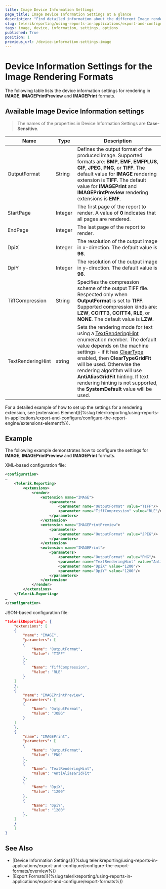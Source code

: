 ```yaml
---
title: Image Device Information Settings
page_title: Image Device Information Settings at a glance
description: "Find detailed information about the different Image rendering settings available, and understand their XML-based and JSON-based configuration file formats."
slug: telerikreporting/using-reports-in-applications/export-and-configure/configure-the-export-formats/image-device-information-settings
tags: image, device, information, settings, options
published: True
position: 1
previous_url: /device-information-settings-image
---
```


<style>
table th:first-of-type {
	width: 15%;
}
table th:nth-of-type(2) {
	width: 10%;
}
table th:nth-of-type(3) {
	width: 75%;
}
</style>

# Device Information Settings for the Image Rendering Formats

The following table lists the device information settings for rendering in __IMAGE__, __IMAGEPrintPreview__ and __IMAGEPrint__ formats.

## Available Image Device Information settings

> The names of the properties in Device Information Settings are __Case-Sensitive__.

|__Name__|__Type__|__Description__|
| ------ | ------ | ------ |
|OutputFormat|String|Defines the output format of the produced image. Supported formats are: __BMP__, __EMF__, __EMFPLUS__, __GIF__, __JPEG__, __PNG__, or __TIFF__. The default value for __IMAGE__ rendering extension is __TIFF__. The default value for __IMAGEPrint__ and __IMAGEPrintPreview__ rendering extensions is __EMF__.|
|StartPage|Integer|The first page of the report to render. A value of __0__ indicates that all pages are rendered.|
|EndPage|Integer|The last page of the report to render.|
|DpiX|Integer|The resolution of the output image in x-direction. The default value is __96__.|
|DpiY|Integer|The resolution of the output image in y-direction. The default value is __96__.|
|TiffCompression|String|Specifies the compression scheme of the output TIFF file. Respected only when __OutputFormat__ is set to __TIFF__. Supported compression kinds are: __LZW__, __CCITT3__, __CCITT4__, __RLE__, or __NONE__. The default value is __LZW__.|
|TextRenderingHint|string|Sets the rendering mode for text using a [TextRenderingHint](https://msdn.microsoft.com/en-us/library/ssazt6bs(v=vs.110).aspx) enumeration member. The default value depends on the machine settings - if it has [ClearType](https://www.microsoft.com/en-us/Typography/ClearTypeInfo.aspx) enabled, then __ClearTypeGridFit__ will be used. Otherwise the rendering algorithm will use __AntiAliasGridFit__ hinting. If text rendering hinting is not supported, the __SystemDefault__ value will be used.|

For a detailed example of how to set up the settings for a rendering extension, see [extensions Element]({%slug telerikreporting/using-reports-in-applications/export-and-configure/configure-the-report-engine/extensions-element%}). 

## Example

The following example demonstrates how to configure the settings for __IMAGE__, __IMAGEPrintPreview__ and __IMAGEPrint__ formats.

XML-based configuration file:

````XML
<configuration>
…
	<Telerik.Reporting>
		<extensions>
			<render>
				<extension name="IMAGE">
					<parameters>
						<parameter name="OutputFormat" value="TIFF"/>
						<parameter name="TiffCompression" value="RLE"/>
					</parameters>
				</extension>
				<extension name="IMAGEPrintPreview">
					<parameters>
						<parameter name="OutputFormat" value="JPEG"/>
					</parameters>
				</extension>
				<extension name="IMAGEPrint">
					<parameters>
						<parameter name="OutputFormat" value="PNG"/>
						<parameter name="TextRenderingHint" value="AntiAliasGridFit"/>
						<parameter name="DpiX" value="1200"/>
						<parameter name="DpiY" value="1200"/>
					</parameters>
				</extension>
			</render>
		</extensions>
	</Telerik.Reporting>
…
</configuration>
````

JSON-based configuration file:

````JSON
"telerikReporting": {
	"extensions": [
	{
		"name": "IMAGE",
		"parameters": [
		{
			"Name": "OutputFormat",
			"Value": "TIFF"
		},
		{
			"Name": "TiffCompression",
			"Value": "RLE"
		}
	]
	},
	{
		"name": "IMAGEPrintPreview",
		"parameters": [
		{
			"Name": "OutputFormat",
			"Value": "JOEG"
		}
	]
	},
	{
		"name": "IMAGEPrint",
		"parameters": [
		{
			"Name": "OutputFormat",
			"Value": "PNG"
		},
		{
			"Name": "TextRenderingHint",
			"Value": "AntiAliasGridFit"
		},
		{
			"Name": "DpiX",
			"Value": "1200"
		},
		{
			"Name": "DpiY",
			"Value": "1200"
		},
	]
	}
	]
}
````

## See Also

* [Device Information Settings]({%slug telerikreporting/using-reports-in-applications/export-and-configure/configure-the-export-formats/overview%})
* [Export Formats]({%slug telerikreporting/using-reports-in-applications/export-and-configure/export-formats%})

